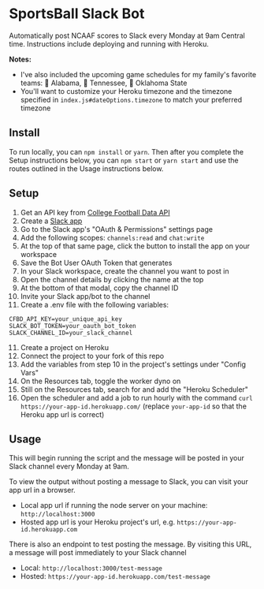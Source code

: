 # SportsBall Slack Bot

Automatically post NCAAF scores to Slack every Monday at 9am Central time. Instructions include deploying and running with Heroku.

**Notes:**

- I've also included the upcoming game schedules for my family's favorite teams: 🐘 Alabama, 🍊 Tennessee, 🤠 Oklahoma State
- You'll want to customize your Heroku timezone and the timezone specified in `index.js#dateOptions.timezone` to match your preferred timezone

## Install

To run locally, you can `npm install` or `yarn`. Then after you complete the Setup instructions below, you can `npm start` or `yarn start` and use the routes outlined in the Usage instructions below.

## Setup

1. Get an API key from [College Football Data API](https://collegefootballdata.com/)
2. Create a [Slack app](https://api.slack.com/apps)
3. Go to the Slack app's "OAuth & Permissions" settings page
4. Add the following scopes: `channels:read` and `chat:write`
5. At the top of that same page, click the button to install the app on your workspace
6. Save the Bot User OAuth Token that generates
7. In your Slack workspace, create the channel you want to post in
8. Open the channel details by clicking the name at the top
9. At the bottom of that modal, copy the channel ID
10. Invite your Slack app/bot to the channel
11. Create a .env file with the following variables:

```
CFBD_API_KEY=your_unique_api_key
SLACK_BOT_TOKEN=your_oauth_bot_token
SLACK_CHANNEL_ID=your_slack_channel
```

11. Create a project on Heroku
12. Connect the project to your fork of this repo
13. Add the variables from step 10 in the project's settings under "Config Vars"
14. On the Resources tab, toggle the worker dyno on
15. Still on the Resources tab, search for and add the "Heroku Scheduler"
16. Open the scheduler and add a job to run hourly with the command `curl https://your-app-id.herokuapp.com/` (replace `your-app-id` so that the Heroku app url is correct)

## Usage

This will begin running the script and the message will be posted in your Slack channel every Monday at 9am.

To view the output without posting a message to Slack, you can visit your app url in a browser.

- Local app url if running the node server on your machine: `http://localhost:3000`
- Hosted app url is your Heroku project's url, e.g. `https://your-app-id.herokuapp.com`

There is also an endpoint to test posting the message. By visiting this URL, a message will post immediately to your Slack channel

- Local: `http://localhost:3000/test-message`
- Hosted: `https://your-app-id.herokuapp.com/test-message`
